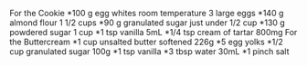 For the Cookie
*100 g egg whites room temperature 3 large eggs
*140 g almond flour 1 1/2 cups
*90 g granulated sugar just under 1/2 cup
*130 g powdered sugar 1 cup
*1 tsp vanilla 5mL
*1/4 tsp cream of tartar 800mg
For the Buttercream
*1 cup unsalted butter softened 226g
*5 egg yolks
*1/2 cup granulated sugar 100g
*1 tsp vanilla
*3 tbsp water 30mL
*1 pinch salt

